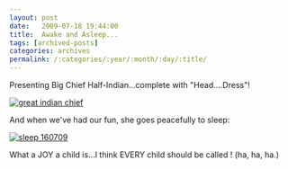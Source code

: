 ```yaml
---
layout: post
date:	2009-07-18 19:44:00
title:  Awake and Asleep...
tags: [archived-posts]
categories: archives
permalink: /:categories/:year/:month/:day/:title/
---
```

Presenting Big Chief  Half-Indian...complete with "Head....Dress"!


<a href="http://s562.photobucket.com/albums/ss67/pugaippadam/?action=view&current=IMG_3429.jpg" target="_blank"><img src="http://i562.photobucket.com/albums/ss67/pugaippadam/IMG_3429.jpg" border="0" alt="great indian chief"></a>


And when we've had our fun, she goes peacefully to sleep:


<a href="http://s562.photobucket.com/albums/ss67/pugaippadam/?action=view&current=IMG_3445.jpg" target="_blank"><img src="http://i562.photobucket.com/albums/ss67/pugaippadam/IMG_3445.jpg" border="0" alt="sleep 160709"></a>


What a JOY a child is...I think EVERY child should be called <LJ user="purely_narcotic">! (ha, ha, ha.)

